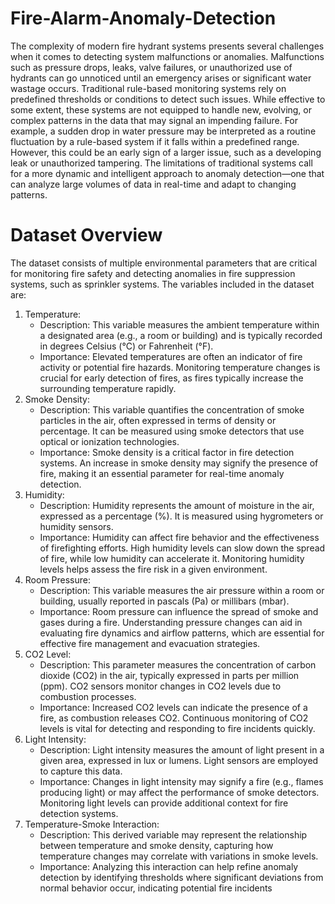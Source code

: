# Fire-Alarm-Anomaly-Detection
The complexity of modern fire hydrant systems presents several challenges when it comes to detecting system malfunctions or anomalies. Malfunctions such as pressure drops, leaks, valve failures, or unauthorized use of hydrants can go unnoticed until an emergency arises or significant water wastage occurs. Traditional rule-based monitoring systems rely on predefined thresholds or conditions to detect such issues. While effective to some extent, these systems are not equipped to handle new, evolving, or complex patterns in the data that may signal an impending failure.
For example, a sudden drop in water pressure may be interpreted as a routine fluctuation by a rule-based system if it falls within a predefined range. However, this could be an early sign of a larger issue, such as a developing leak or unauthorized tampering. The limitations of traditional systems call for a more dynamic and intelligent approach to anomaly detection—one that can analyze large volumes of data in real-time and adapt to changing patterns.
# Dataset Overview
The dataset consists of multiple environmental parameters that are critical for monitoring fire safety and detecting anomalies in fire suppression systems, such as sprinkler systems. The variables included in the dataset are:
1. Temperature:
   - Description: This variable measures the ambient temperature within a designated area (e.g., a room or building) and is typically recorded in degrees Celsius (°C) or Fahrenheit (°F).
   - Importance: Elevated temperatures are often an indicator of fire activity or potential fire hazards. Monitoring temperature changes is crucial for early detection of fires, as fires typically increase the surrounding temperature rapidly.
2. Smoke Density:
   - Description: This variable quantifies the concentration of smoke particles in the air, often expressed in terms of density or percentage. It can be measured using smoke detectors that use optical or ionization technologies.
   - Importance: Smoke density is a critical factor in fire detection systems. An increase in smoke density may signify the presence of fire, making it an essential parameter for real-time anomaly detection.
3. Humidity:
   - Description: Humidity represents the amount of moisture in the air, expressed as a percentage (%). It is measured using hygrometers or humidity sensors.
   - Importance: Humidity can affect fire behavior and the effectiveness of firefighting efforts. High humidity levels can slow down the spread of fire, while low humidity can accelerate it. Monitoring humidity levels helps assess the fire risk in a given environment.
4. Room Pressure:
   - Description: This variable measures the air pressure within a room or building, usually reported in pascals (Pa) or millibars (mbar).
   - Importance: Room pressure can influence the spread of smoke and gases during a fire. Understanding pressure changes can aid in evaluating fire dynamics and airflow patterns, which are essential for effective fire management and evacuation strategies.
5. CO2 Level:
   - Description: This parameter measures the concentration of carbon dioxide (CO2) in the air, typically expressed in parts per million (ppm). CO2 sensors monitor changes in CO2 levels due to combustion processes.
   - Importance: Increased CO2 levels can indicate the presence of a fire, as combustion releases CO2. Continuous monitoring of CO2 levels is vital for detecting and responding to fire incidents quickly.
6. Light Intensity:
   - Description: Light intensity measures the amount of light present in a given area, expressed in lux or lumens. Light sensors are employed to capture this data.
   - Importance: Changes in light intensity may signify a fire (e.g., flames producing light) or may affect the performance of smoke detectors. Monitoring light levels can provide additional context for fire detection systems.
7. Temperature-Smoke Interaction:
   - Description: This derived variable may represent the relationship between temperature and smoke density, capturing how temperature changes may correlate with variations in smoke levels.
   - Importance: Analyzing this interaction can help refine anomaly detection by identifying thresholds where significant deviations from normal behavior occur, indicating potential fire incidents

